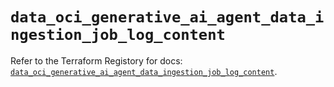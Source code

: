 # `data_oci_generative_ai_agent_data_ingestion_job_log_content`

Refer to the Terraform Registory for docs: [`data_oci_generative_ai_agent_data_ingestion_job_log_content`](https://registry.terraform.io/providers/oracle/oci/6.18.0/docs/data-sources/generative_ai_agent_data_ingestion_job_log_content).
